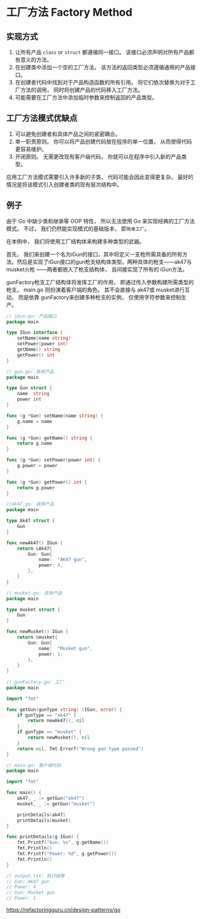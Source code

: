 # 工厂方法 Factory Method

## 实现方式

1. 让所有产品 `class` or `struct` 都遵循同一接口。 该接口必须声明对所有产品都有意义的方法。
2. 在创建类中添加一个空的工厂方法。 该方法的返回类型必须遵循通用的产品接口。
3. 在创建者代码中找到对于产品构造函数的所有引用。 将它们依次替换为对于工厂方法的调用， 同时将创建产品的代码移入工厂方法。
4. 可能需要在工厂方法中添加临时参数来控制返回的产品类型。

## 工厂方法模式优缺点
1. 可以避免创建者和具体产品之间的紧密耦合。
2. 单一职责原则。 你可以将产品创建代码放在程序的单一位置， 从而使得代码更容易维护。
3. 开闭原则。 无需更改现有客户端代码， 你就可以在程序中引入新的产品类型。
 
应用工厂方法模式需要引入许多新的子类， 代码可能会因此变得更复杂。 最好的情况是将该模式引入创建者类的现有层次结构中。

## 例子
由于 Go 中缺少类和继承等 OOP 特性， 所以无法使用 Go 来实现经典的工厂方法模式。 不过， 我们仍然能实现模式的基础版本， 即`简单工厂`。

在本例中， 我们将使用工厂结构体来构建多种类型的武器。

首先， 我们来创建一个名为i­Gun的接口，其中将定义一支枪所需具备的所有方法。然后是实现了iGun接口的gun枪支结构体类型。两种具体的枪支——ak47与 musket火枪 ——两者都嵌入了枪支结构体， 且间接实现了所有的 i­Gun方法。

gun­Factory枪支工厂结构体将发挥工厂的作用， 即通过传入参数构建所需类型的枪支。 main.go 则扮演着客户端的角色。 其不会直接与 ak47或 musket进行互动， 而是依靠 gun­Factory来创建多种枪支的实例， 仅使用字符参数来控制生产。

```go
// iGun.go: 产品接口
package main

type IGun interface {
    setName(name string)
    setPower(power int)
    getName() string
    getPower() int
}

// gun.go: 具体产品
package main

type Gun struct {
    name  string
    power int
}

func (g *Gun) setName(name string) {
    g.name = name
}

func (g *Gun) getName() string {
    return g.name
}

func (g *Gun) setPower(power int) {
    g.power = power
}

func (g *Gun) getPower() int {
    return g.power
}

//ak47.go: 具体产品
package main

type Ak47 struct {
    Gun
}

func newAk47() IGun {
    return &Ak47{
        Gun: Gun{
            name:  "AK47 gun",
            power: 4,
        },
    }
}

// musket.go: 具体产品
package main

type musket struct {
    Gun
}

func newMusket() IGun {
    return &musket{
        Gun: Gun{
            name:  "Musket gun",
            power: 1,
        },
    }
}
 
// gunFactory.go: 工厂
package main

import "fmt"

func getGun(gunType string) (IGun, error) {
    if gunType == "ak47" {
        return newAk47(), nil
    }
    if gunType == "musket" {
        return newMusket(), nil
    }
    return nil, fmt.Errorf("Wrong gun type passed")
}

// main.go: 客户端代码
package main

import "fmt"

func main() {
    ak47, _ := getGun("ak47")
    musket, _ := getGun("musket")

    printDetails(ak47)
    printDetails(musket)
}

func printDetails(g IGun) {
    fmt.Printf("Gun: %s", g.getName())
    fmt.Println()
    fmt.Printf("Power: %d", g.getPower())
    fmt.Println()
}

// output.txt: 执行结果
// Gun: AK47 gun
// Power: 4
// Gun: Musket gun
// Power: 1
```


https://refactoringguru.cn/design-patterns/go